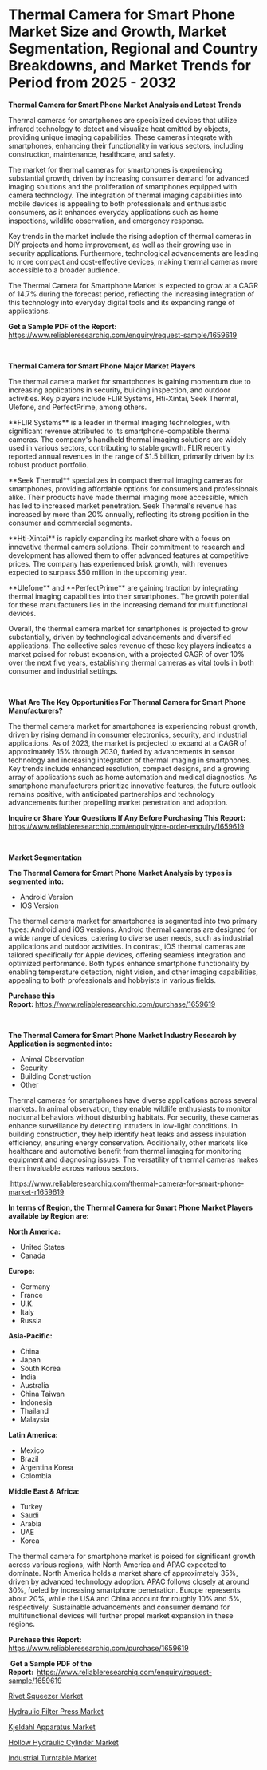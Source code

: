 <p><h1>Thermal Camera for Smart Phone Market Size and Growth, Market Segmentation, Regional and Country Breakdowns, and Market Trends for Period from 2025 -  2032</h1></p><p><strong>Thermal Camera for Smart Phone Market Analysis and Latest Trends</strong></p>
<p><p>Thermal cameras for smartphones are specialized devices that utilize infrared technology to detect and visualize heat emitted by objects, providing unique imaging capabilities. These cameras integrate with smartphones, enhancing their functionality in various sectors, including construction, maintenance, healthcare, and safety. </p><p>The market for thermal cameras for smartphones is experiencing substantial growth, driven by increasing consumer demand for advanced imaging solutions and the proliferation of smartphones equipped with camera technology. The integration of thermal imaging capabilities into mobile devices is appealing to both professionals and enthusiastic consumers, as it enhances everyday applications such as home inspections, wildlife observation, and emergency response.</p><p>Key trends in the market include the rising adoption of thermal cameras in DIY projects and home improvement, as well as their growing use in security applications. Furthermore, technological advancements are leading to more compact and cost-effective devices, making thermal cameras more accessible to a broader audience. </p><p>The Thermal Camera for Smartphone Market is expected to grow at a CAGR of 14.7% during the forecast period, reflecting the increasing integration of this technology into everyday digital tools and its expanding range of applications.</p></p>
<p><strong>Get a Sample PDF of the Report:&nbsp;</strong> <a href="https://www.reliableresearchiq.com/enquiry/request-sample/1659619?utm_campaign=973&utm_medium=2&utm_source=Github&utm_content=ia&utm_term=08042025&utm_id=thermal-camera-for-smart-phone">https://www.reliableresearchiq.com/enquiry/request-sample/1659619</a></p>
<p>&nbsp;</p>
<p><strong>Thermal Camera for Smart Phone Major Market Players</strong></p>
<p><p>The thermal camera market for smartphones is gaining momentum due to increasing applications in security, building inspection, and outdoor activities. Key players include FLIR Systems, Hti-Xintai, Seek Thermal, Ulefone, and PerfectPrime, among others.</p><p>**FLIR Systems** is a leader in thermal imaging technologies, with significant revenue attributed to its smartphone-compatible thermal cameras. The company's handheld thermal imaging solutions are widely used in various sectors, contributing to stable growth. FLIR recently reported annual revenues in the range of $1.5 billion, primarily driven by its robust product portfolio.</p><p>**Seek Thermal** specializes in compact thermal imaging cameras for smartphones, providing affordable options for consumers and professionals alike. Their products have made thermal imaging more accessible, which has led to increased market penetration. Seek Thermal's revenue has increased by more than 20% annually, reflecting its strong position in the consumer and commercial segments.</p><p>**Hti-Xintai** is rapidly expanding its market share with a focus on innovative thermal camera solutions. Their commitment to research and development has allowed them to offer advanced features at competitive prices. The company has experienced brisk growth, with revenues expected to surpass $50 million in the upcoming year.</p><p>**Ulefone** and **PerfectPrime** are gaining traction by integrating thermal imaging capabilities into their smartphones. The growth potential for these manufacturers lies in the increasing demand for multifunctional devices.</p><p>Overall, the thermal camera market for smartphones is projected to grow substantially, driven by technological advancements and diversified applications. The collective sales revenue of these key players indicates a market poised for robust expansion, with a projected CAGR of over 10% over the next five years, establishing thermal cameras as vital tools in both consumer and industrial settings.</p></p>
<p>&nbsp;</p>
<p><strong>What Are The Key Opportunities For Thermal Camera for Smart Phone Manufacturers?</strong></p>
<p><p>The thermal camera market for smartphones is experiencing robust growth, driven by rising demand in consumer electronics, security, and industrial applications. As of 2023, the market is projected to expand at a CAGR of approximately 15% through 2030, fueled by advancements in sensor technology and increasing integration of thermal imaging in smartphones. Key trends include enhanced resolution, compact designs, and a growing array of applications such as home automation and medical diagnostics. As smartphone manufacturers prioritize innovative features, the future outlook remains positive, with anticipated partnerships and technology advancements further propelling market penetration and adoption.</p></p>
<p><strong>Inquire or Share Your Questions If Any Before Purchasing This Report:</strong> <a href="https://www.reliableresearchiq.com/enquiry/pre-order-enquiry/1659619?utm_campaign=973&utm_medium=2&utm_source=Github&utm_content=ia&utm_term=08042025&utm_id=thermal-camera-for-smart-phone">https://www.reliableresearchiq.com/enquiry/pre-order-enquiry/1659619</a></p>
<p>&nbsp;</p>
<p><strong>Market Segmentation</strong></p>
<p><strong>The Thermal Camera for Smart Phone Market Analysis by types is segmented into:</strong></p>
<p><ul><li>Android Version</li><li>IOS Version</li></ul></p>
<p><p>The thermal camera market for smartphones is segmented into two primary types: Android and iOS versions. Android thermal cameras are designed for a wide range of devices, catering to diverse user needs, such as industrial applications and outdoor activities. In contrast, iOS thermal cameras are tailored specifically for Apple devices, offering seamless integration and optimized performance. Both types enhance smartphone functionality by enabling temperature detection, night vision, and other imaging capabilities, appealing to both professionals and hobbyists in various fields.</p></p>
<p><strong>Purchase this Report:&nbsp;</strong><a href="https://www.reliableresearchiq.com/purchase/1659619?utm_campaign=973&utm_medium=2&utm_source=Github&utm_content=ia&utm_term=08042025&utm_id=thermal-camera-for-smart-phone">https://www.reliableresearchiq.com/purchase/1659619</a></p>
<p>&nbsp;</p>
<p><strong>The Thermal Camera for Smart Phone Market Industry Research by Application is segmented into:</strong></p>
<p><ul><li>Animal Observation</li><li>Security</li><li>Building Construction</li><li>Other</li></ul></p>
<p><p>Thermal cameras for smartphones have diverse applications across several markets. In animal observation, they enable wildlife enthusiasts to monitor nocturnal behaviors without disturbing habitats. For security, these cameras enhance surveillance by detecting intruders in low-light conditions. In building construction, they help identify heat leaks and assess insulation efficiency, ensuring energy conservation. Additionally, other markets like healthcare and automotive benefit from thermal imaging for monitoring equipment and diagnosing issues. The versatility of thermal cameras makes them invaluable across various sectors.</p></p>
<p><a href="https://www.reliableresearchiq.com/thermal-camera-for-smart-phone-market-r1659619?utm_campaign=973&utm_medium=2&utm_source=Github&utm_content=ia&utm_term=08042025&utm_id=thermal-camera-for-smart-phone">&nbsp;https://www.reliableresearchiq.com/thermal-camera-for-smart-phone-market-r1659619</a></p>
<p><strong>In terms of Region, the Thermal Camera for Smart Phone Market Players available by Region are:</strong></p>
<p>
    <p> <strong> North America: </strong>
        <ul>
            <li>United States</li>
            <li>Canada</li>
        </ul>
        </p> 
    <p> <strong> Europe: </strong>
        <ul>
            <li>Germany</li>
            <li>France</li>
            <li>U.K.</li>
            <li>Italy</li>
            <li>Russia</li>
        </ul>
        </p> 
    <p> <strong> Asia-Pacific: </strong>
        <ul>
            <li>China</li>
            <li>Japan</li>
            <li>South Korea</li>
            <li>India</li>
            <li>Australia</li>
            <li>China Taiwan</li>
            <li>Indonesia</li>
            <li>Thailand</li>
            <li>Malaysia</li>
        </ul>
        </p> 
    <p> <strong> Latin America: </strong>
        <ul>
            <li>Mexico</li>
            <li>Brazil</li>
            <li>Argentina Korea</li>
            <li>Colombia</li>
        </ul>
        </p> 
    <p> <strong> Middle East & Africa: </strong>
        <ul>
            <li>Turkey</li>
            <li>Saudi</li>
            <li>Arabia</li>
            <li>UAE</li>
            <li>Korea</li>
        </ul>
    </p>
    </p>
<p><p>The thermal camera for smartphone market is poised for significant growth across various regions, with North America and APAC expected to dominate. North America holds a market share of approximately 35%, driven by advanced technology adoption. APAC follows closely at around 30%, fueled by increasing smartphone penetration. Europe represents about 20%, while the USA and China account for roughly 10% and 5%, respectively. Sustainable advancements and consumer demand for multifunctional devices will further propel market expansion in these regions.</p></p>
<p><strong>Purchase this Report: </strong><a href="https://www.reliableresearchiq.com/purchase/1659619?utm_campaign=973&utm_medium=2&utm_source=Github&utm_content=ia&utm_term=08042025&utm_id=thermal-camera-for-smart-phone">https://www.reliableresearchiq.com/purchase/1659619</a></p>
<p>&nbsp;<strong>Get a Sample PDF of the Report:&nbsp;&nbsp;</strong><a href="https://www.reliableresearchiq.com/enquiry/request-sample/1659619?utm_campaign=973&utm_medium=2&utm_source=Github&utm_content=ia&utm_term=08042025&utm_id=thermal-camera-for-smart-phone">https://www.reliableresearchiq.com/enquiry/request-sample/1659619</a></p>
<p><strong></strong></p>
<p><p><a href="https://github.com/fabinbuddygc/Market-Research-Report-List-1/blob/main/rivet-squeezer-market.md?utm_campaign=973&utm_medium=2&utm_source=Github&utm_content=ia&utm_term=08042025&utm_id=thermal-camera-for-smart-phone">Rivet Squeezer Market</a></p><p><a href="https://github.com/bramsklizas/Market-Research-Report-List-1/blob/main/hydraulic-filter-press-market.md?utm_campaign=973&utm_medium=2&utm_source=Github&utm_content=ia&utm_term=08042025&utm_id=thermal-camera-for-smart-phone">Hydraulic Filter Press Market</a></p><p><a href="https://github.com/hadshpinay/Market-Research-Report-List-1/blob/main/kjeldahl-apparatus-market.md?utm_campaign=973&utm_medium=2&utm_source=Github&utm_content=ia&utm_term=08042025&utm_id=thermal-camera-for-smart-phone">Kjeldahl Apparatus Market</a></p><p><a href="https://github.com/stohllaackdw/Market-Research-Report-List-1/blob/main/hollow-hydraulic-cylinder-market.md?utm_campaign=973&utm_medium=2&utm_source=Github&utm_content=ia&utm_term=08042025&utm_id=thermal-camera-for-smart-phone">Hollow Hydraulic Cylinder Market</a></p><p><a href="https://github.com/ridchycarlas/Market-Research-Report-List-1/blob/main/industrial-turntable-market.md?utm_campaign=973&utm_medium=2&utm_source=Github&utm_content=ia&utm_term=08042025&utm_id=thermal-camera-for-smart-phone">Industrial Turntable Market</a></p></p>